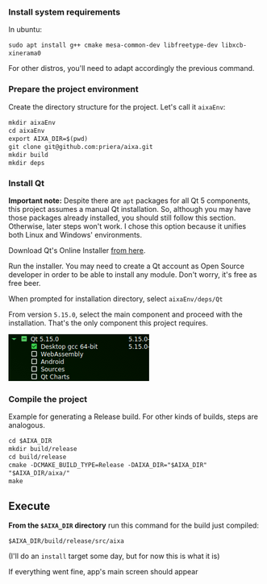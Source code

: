 ### Install system requirements
In ubuntu: 
```shell
sudo apt install g++ cmake mesa-common-dev libfreetype-dev libxcb-xinerama0
```

For other distros, you'll need to adapt accordingly the previous command.


### Prepare the project environment
Create the directory structure for the project. Let's call it `aixaEnv`:

```shell
mkdir aixaEnv
cd aixaEnv
export AIXA_DIR=$(pwd)
git clone git@github.com:priera/aixa.git
mkdir build
mkdir deps
```

### Install Qt
**Important note:** Despite there are `apt` packages for all Qt 5 components, this project assumes a manual Qt installation. So, although you may have those packages already installed, you should still follow this section. Otherwise, later steps won't work. I chose this option because it unifies both Linux and Windows' environments.    

Download Qt's Online Installer [from here](https://www.qt.io/download-qt-installer).

Run the installer. You may need to create a Qt account as Open Source developer in order to be able to install any module. Don't worry, it's free as free beer.

When prompted for installation directory, select `aixaEnv/deps/Qt`

From version `5.15.0`, select the main component and proceed with the installation. That's the only component this project requires.

![qt_selection](images/qt-selection-linux.png)

### Compile the project

Example for generating a Release build. For other kinds of builds, steps are analogous.

```shell
cd $AIXA_DIR
mkdir build/release
cd build/release
cmake -DCMAKE_BUILD_TYPE=Release -DAIXA_DIR="$AIXA_DIR" "$AIXA_DIR/aixa/"
make
```

## Execute

**From the `$AIXA_DIR` directory** run this command for the build just compiled:

```shell
$AIXA_DIR/build/release/src/aixa
```

(I'll do an `install` target some day, but for now this is what it is)

If everything went fine, app's main screen should appear